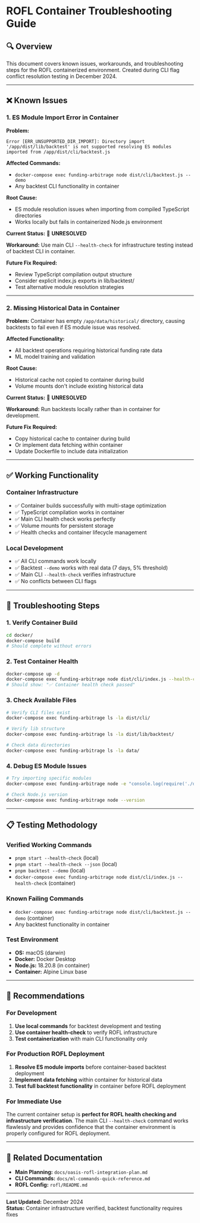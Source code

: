 # ROFL Container Troubleshooting Guide

## 🔍 **Overview**

This document covers known issues, workarounds, and troubleshooting steps for the ROFL containerized environment. Created during CLI flag conflict resolution testing in December 2024.

---

## ❌ **Known Issues**

### **1. ES Module Import Error in Container**

**Problem:**
```
Error [ERR_UNSUPPORTED_DIR_IMPORT]: Directory import '/app/dist/lib/backtest' is not supported resolving ES modules imported from /app/dist/cli/backtest.js
```

**Affected Commands:**
- `docker-compose exec funding-arbitrage node dist/cli/backtest.js --demo`
- Any backtest CLI functionality in container

**Root Cause:**
- ES module resolution issues when importing from compiled TypeScript directories
- Works locally but fails in containerized Node.js environment

**Current Status:** 🔴 **UNRESOLVED**

**Workaround:** Use main CLI `--health-check` for infrastructure testing instead of backtest CLI in container.

**Future Fix Required:**
- Review TypeScript compilation output structure
- Consider explicit index.js exports in lib/backtest/
- Test alternative module resolution strategies

---

### **2. Missing Historical Data in Container**

**Problem:**
Container has empty `/app/data/historical/` directory, causing backtests to fail even if ES module issue was resolved.

**Affected Functionality:**
- All backtest operations requiring historical funding rate data
- ML model training and validation

**Root Cause:**
- Historical cache not copied to container during build
- Volume mounts don't include existing historical data

**Current Status:** 🔴 **UNRESOLVED**

**Workaround:** Run backtests locally rather than in container for development.

**Future Fix Required:**
- Copy historical cache to container during build
- Or implement data fetching within container
- Update Dockerfile to include data initialization

---

## ✅ **Working Functionality**

### **Container Infrastructure**
- ✅ Container builds successfully with multi-stage optimization
- ✅ TypeScript compilation works in container
- ✅ Main CLI health check works perfectly
- ✅ Volume mounts for persistent storage
- ✅ Health checks and container lifecycle management

### **Local Development**
- ✅ All CLI commands work locally
- ✅ Backtest `--demo` works with real data (7 days, 5% threshold)
- ✅ Main CLI `--health-check` verifies infrastructure
- ✅ No conflicts between CLI flags

---

## 🔧 **Troubleshooting Steps**

### **1. Verify Container Build**
```bash
cd docker/
docker-compose build
# Should complete without errors
```

### **2. Test Container Health**
```bash
docker-compose up -d
docker-compose exec funding-arbitrage node dist/cli/index.js --health-check
# Should show: "✅ Container health check passed"
```

### **3. Check Available Files**
```bash
# Verify CLI files exist
docker-compose exec funding-arbitrage ls -la dist/cli/

# Verify lib structure
docker-compose exec funding-arbitrage ls -la dist/lib/backtest/

# Check data directories
docker-compose exec funding-arbitrage ls -la data/
```

### **4. Debug ES Module Issues**
```bash
# Try importing specific modules
docker-compose exec funding-arbitrage node -e "console.log(require('./dist/lib/backtest/index.js'))"

# Check Node.js version
docker-compose exec funding-arbitrage node --version
```

---

## 📋 **Testing Methodology**

### **Verified Working Commands**
- `pnpm start --health-check` (local)
- `pnpm start --health-check --json` (local)
- `pnpm backtest --demo` (local)
- `docker-compose exec funding-arbitrage node dist/cli/index.js --health-check` (container)

### **Known Failing Commands**
- `docker-compose exec funding-arbitrage node dist/cli/backtest.js --demo` (container)
- Any backtest functionality in container

### **Test Environment**
- **OS:** macOS (darwin)
- **Docker:** Docker Desktop
- **Node.js:** 18.20.8 (in container)
- **Container:** Alpine Linux base

---

## 🎯 **Recommendations**

### **For Development**
1. **Use local commands** for backtest development and testing
2. **Use container health-check** to verify ROFL infrastructure
3. **Test containerization** with main CLI functionality only

### **For Production ROFL Deployment**
1. **Resolve ES module imports** before container-based backtest deployment
2. **Implement data fetching** within container for historical data
3. **Test full backtest functionality** in container before ROFL deployment

### **For Immediate Use**
The current container setup is **perfect for ROFL health checking and infrastructure verification**. The main CLI `--health-check` command works flawlessly and provides confidence that the container environment is properly configured for ROFL deployment.

---

## 🔗 **Related Documentation**

- **Main Planning:** `docs/oasis-rofl-integration-plan.md`
- **CLI Commands:** `docs/ml-commands-quick-reference.md`
- **ROFL Config:** `rofl/README.md`

---

**Last Updated:** December 2024  
**Status:** Container infrastructure verified, backtest functionality requires fixes